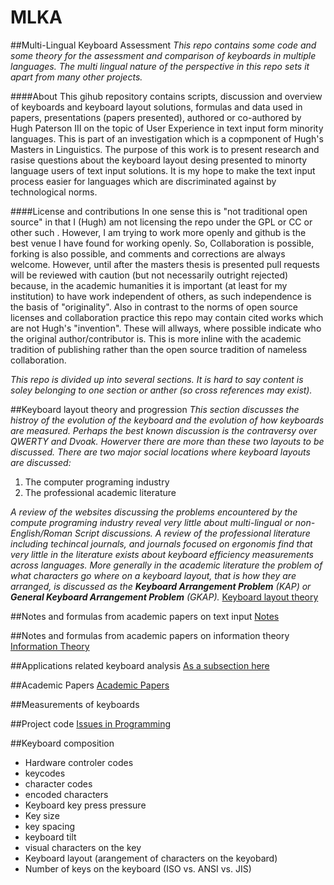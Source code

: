 # MLKA
##Multi-Lingual Keyboard Assessment
_This repo contains some code and some theory for the assessment and comparison of keyboards in multiple languages. The multi lingual nature of the perspective in this repo sets it apart from many other projects._

####About
This gihub repository contains scripts, discussion and overview of keyboards and keyboard layout solutions, formulas and data used in papers, presentations (papers presented), authored or co-authored by Hugh Paterson III on the topic of User Experience in text input form minority languages. This is part of an investigation which is a copmponent of Hugh's Masters in Linguistics.
The purpose of this work is to present research and rasise questions about the keyboard layout desing presented to minorty language users of text input solutions. It is my hope to make the text input process easier for languages which are discriminated against by technological norms.

####License and contributions
In one sense this is "not traditional open source" in that I (Hugh) am not licensing the repo under the GPL or CC or other such . However, I am trying to work more openly and github is the best venue I have found for working openly. So, Collaboration is possible, forking is also possible, and comments and corrections are always welcome. However, until after the masters thesis is presented pull requests will be reviewed with caution (but not necessarily outright rejected) because, in the academic humanities it is important (at least for my institution) to have work independent of others, as such independence is the basis of "originality".
Also in contrast to the norms of open source licenses and collaboration practice this repo may contain cited works which are not Hugh's "invention". These will allways, where possible indicate who the original author/contributor is. This is more inline with the academic tradition of publishing rather than the open source tradition of nameless collaboration.

_This repo is divided up into several sections. It is hard to say content is soley belonging to one section or anther (so cross references may exist)._

##Keyboard layout theory and progression
_This section discusses the histroy of the evolution of the keyboard and the evolution of how keyboards are measured. Perhaps the best known discussion is the contraversy over QWERTY and Dvoak. Howerver there are more than these two layouts to be discussed._
_There are two major social locations where keyboard layouts are discussed:_
  1. The computer programing industry
  2. The professional academic literature

_A review of the websites discussing the problems encountered by the compute programing industry reveal very little about multi-lingual or non-English/Roman Script discussions. A review of the professional literature including techincal journals, and journals focused on ergonomis find that very little in the literature exists about keyboard efficiency measurements across languages. More generally in the academic literature the problem of what characters go where on a keyboard layout, that is how they are arranged, is discussed as the **Keyboard Arrangement Problem** (KAP) or **General Keyboard Arrangement Problem** (GKAP)._
[Keyboard layout theory](/KeyboardLayoutTheory.md)

##Notes and formulas from academic papers on text input
[Notes](/notes.md)

##Notes and formulas from academic papers on information theory
[Information Theory](/InformationTheory.md)

##Applications related keyboard analysis
[As a subsection here](/ReferencesAndLinks.md)

##Academic Papers
[Academic Papers](/AcademicPapersToCheckOut.md)

##Measurements of keyboards

##Project code
[Issues in Programming](/PythonHelps.md)

##Keyboard composition
* Hardware controler codes
* keycodes
* character codes
* encoded characters
* Keyboard key press pressure
* Key size
* key spacing
* keyboard tilt
* visual characters on the key
* Keyboard layout (arangement of characters on the keyobard)
* Number of keys on the keyboard (ISO vs. ANSI vs. JIS)

